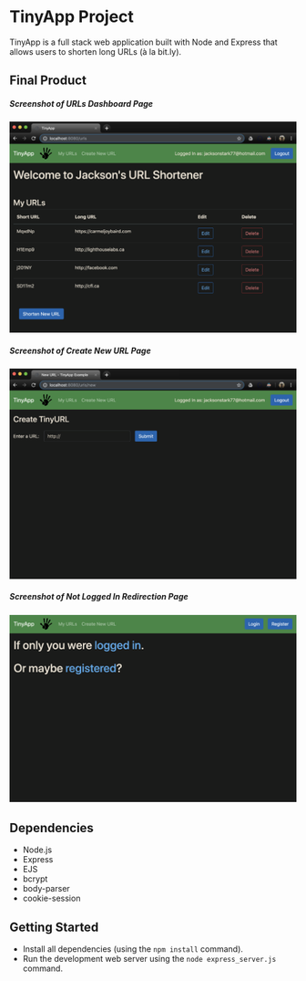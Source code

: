 # TinyApp Project

TinyApp is a full stack web application built with Node and Express that allows users to shorten long URLs (à la bit.ly).

## Final Product

##### Screenshot of URLs Dashboard Page

!["Screenshot of URLs Dashboard Page"](https://github.com/JacksonStark/tinyapp/blob/master/docs/urls-page.jpg?raw=true)

##### Screenshot of Create New URL Page

!["Screenshot of Create New URL Page"](https://github.com/JacksonStark/tinyapp/blob/master/docs/create-url-page.jpg?raw=true)

##### Screenshot of Not Logged In Redirection Page

!["Screenshot of Redirection Page if not logged in"](https://github.com/JacksonStark/tinyapp/blob/master/docs/redirection-page.jpg?raw=true)



## Dependencies

- Node.js
- Express
- EJS
- bcrypt
- body-parser
- cookie-session

## Getting Started

- Install all dependencies (using the `npm install` command).
- Run the development web server using the `node express_server.js` command.